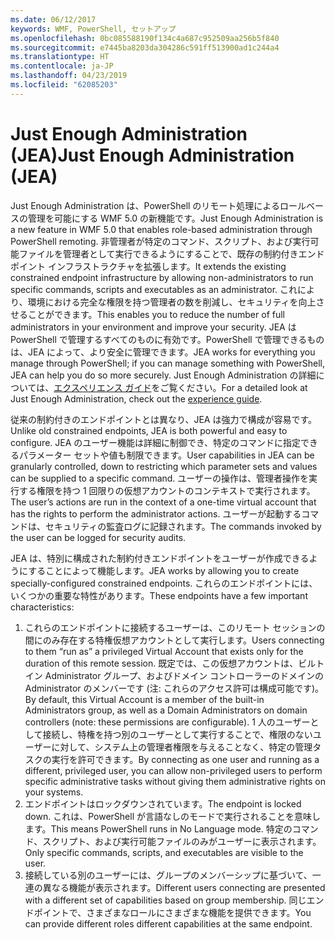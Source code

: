 ```yaml
---
ms.date: 06/12/2017
keywords: WMF, PowerShell, セットアップ
ms.openlocfilehash: 0bc085588190f134c4a687c952509aa256b5f840
ms.sourcegitcommit: e7445ba8203da304286c591ff513900ad1c244a4
ms.translationtype: HT
ms.contentlocale: ja-JP
ms.lasthandoff: 04/23/2019
ms.locfileid: "62085203"
---
```

# <a name="just-enough-administration-jea"></a><span data-ttu-id="954c9-102">Just Enough Administration (JEA)</span><span class="sxs-lookup"><span data-stu-id="954c9-102">Just Enough Administration (JEA)</span></span>
<span data-ttu-id="954c9-103">Just Enough Administration は、PowerShell のリモート処理によるロールベースの管理を可能にする WMF 5.0 の新機能です。</span><span class="sxs-lookup"><span data-stu-id="954c9-103">Just Enough Administration is a new feature in WMF 5.0 that enables role-based administration through PowerShell remoting.</span></span>  <span data-ttu-id="954c9-104">非管理者が特定のコマンド、スクリプト、および実行可能ファイルを管理者として実行できるようにすることで、既存の制約付きエンドポイント インフラストラクチャを拡張します。</span><span class="sxs-lookup"><span data-stu-id="954c9-104">It extends the existing constrained endpoint infrastructure by allowing non-administrators to run specific commands, scripts and executables as an administrator.</span></span>  <span data-ttu-id="954c9-105">これにより、環境における完全な権限を持つ管理者の数を削減し、セキュリティを向上させることができます。</span><span class="sxs-lookup"><span data-stu-id="954c9-105">This enables you to reduce the number of full administrators in your environment and improve your security.</span></span>  <span data-ttu-id="954c9-106">JEA は PowerShell で管理するすべてのものに有効です。PowerShell で管理できるものは、JEA によって、より安全に管理できます。</span><span class="sxs-lookup"><span data-stu-id="954c9-106">JEA works for everything you manage through PowerShell; if you can manage something with PowerShell, JEA can help you do so more securely.</span></span>  <span data-ttu-id="954c9-107">Just Enough Administration の詳細については、[エクスペリエンス ガイド](http://aka.ms/JEA)をご覧ください。</span><span class="sxs-lookup"><span data-stu-id="954c9-107">For a detailed look at Just Enough Administration, check out the [experience guide](http://aka.ms/JEA).</span></span>

<span data-ttu-id="954c9-108">従来の制約付きのエンドポイントとは異なり、JEA は強力で構成が容易です。</span><span class="sxs-lookup"><span data-stu-id="954c9-108">Unlike old constrained endpoints, JEA is both powerful and easy to configure.</span></span>  <span data-ttu-id="954c9-109">JEA のユーザー機能は詳細に制御でき、特定のコマンドに指定できるパラメーター セットや値も制限できます。</span><span class="sxs-lookup"><span data-stu-id="954c9-109">User capabilities in JEA can be granularly controlled, down to restricting which parameter sets and values can be supplied to a specific command.</span></span> <span data-ttu-id="954c9-110">ユーザーの操作は、管理者操作を実行する権限を持つ 1 回限りの仮想アカウントのコンテキストで実行されます。</span><span class="sxs-lookup"><span data-stu-id="954c9-110">The user’s actions are run in the context of a one-time virtual account that has the rights to perform the administrator actions.</span></span>  <span data-ttu-id="954c9-111">ユーザーが起動するコマンドは、セキュリティの監査ログに記録されます。</span><span class="sxs-lookup"><span data-stu-id="954c9-111">The commands invoked by the user can be logged for security audits.</span></span>

<span data-ttu-id="954c9-112">JEA は、特別に構成された制約付きエンドポイントをユーザーが作成できるようにすることによって機能します。</span><span class="sxs-lookup"><span data-stu-id="954c9-112">JEA works by allowing you to create specially-configured constrained endpoints.</span></span>  <span data-ttu-id="954c9-113">これらのエンドポイントには、いくつかの重要な特性があります。</span><span class="sxs-lookup"><span data-stu-id="954c9-113">These endpoints have a few important characteristics:</span></span>

1. <span data-ttu-id="954c9-114">これらのエンドポイントに接続するユーザーは、このリモート セッションの間にのみ存在する特権仮想アカウントとして実行します。</span><span class="sxs-lookup"><span data-stu-id="954c9-114">Users connecting to them “run as” a privileged Virtual Account that exists only for the duration of this remote session.</span></span>  <span data-ttu-id="954c9-115">既定では、この仮想アカウントは、ビルトイン Administrator グループ、およびドメイン コントローラーのドメインの Administrator のメンバーです (注: これらのアクセス許可は構成可能です)。</span><span class="sxs-lookup"><span data-stu-id="954c9-115">By default, this Virtual Account is a member of the built-in Administrators group, as well as a Domain Administrators on domain controllers (note: these permissions are configurable).</span></span> <span data-ttu-id="954c9-116">1 人のユーザーとして接続し、特権を持つ別のユーザーとして実行することで、権限のないユーザーに対して、システム上の管理者権限を与えることなく、特定の管理タスクの実行を許可できます。</span><span class="sxs-lookup"><span data-stu-id="954c9-116">By connecting as one user and running as a different, privileged user, you can allow non-privileged users to perform specific administrative tasks without giving them administrative rights on your systems.</span></span>
2. <span data-ttu-id="954c9-117">エンドポイントはロックダウンされています。</span><span class="sxs-lookup"><span data-stu-id="954c9-117">The endpoint is locked down.</span></span>  <span data-ttu-id="954c9-118">これは、PowerShell が言語なしのモードで実行されることを意味します。</span><span class="sxs-lookup"><span data-stu-id="954c9-118">This means PowerShell runs in No Language mode.</span></span>  <span data-ttu-id="954c9-119">特定のコマンド、スクリプト、および実行可能ファイルのみがユーザーに表示されます。</span><span class="sxs-lookup"><span data-stu-id="954c9-119">Only specific commands, scripts, and executables are visible to the user.</span></span>
3. <span data-ttu-id="954c9-120">接続している別のユーザーには、グループのメンバーシップに基づいて、一連の異なる機能が表示されます。</span><span class="sxs-lookup"><span data-stu-id="954c9-120">Different users connecting are presented with a different set of capabilities based on group membership.</span></span>  <span data-ttu-id="954c9-121">同じエンドポイントで、さまざまなロールにさまざまな機能を提供できます。</span><span class="sxs-lookup"><span data-stu-id="954c9-121">You can provide different roles different capabilities at the same endpoint.</span></span>

